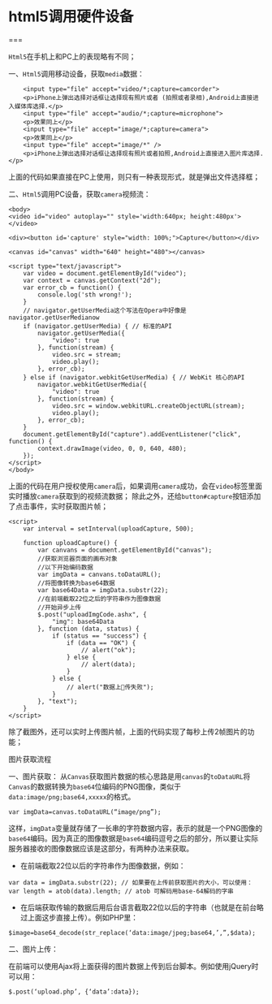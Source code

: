 # html5调用硬件设备
===

`Html5`在手机上和PC上的表现略有不同；

一、`Html5`调用移动设备，获取`media`数据：
```
	<input type="file" accept="video/*;capture=camcorder">
	<p>iPhone上弹出选择对话框让选择现有照片或者 (拍照或者录相),Android上直接进入媒体库选择.</p>
	<input type="file" accept="audio/*;capture=microphone">
	<p>效果同上</p>
	<input type="file" accept="image/*;capture=camera">
	<p>效果同上</p>
	<input type="file" accept="image/*" />
	<p>iPhone上弹出选择对话框让选择现有照片或者拍照,Android上直接进入图片库选择.</p>

```
上面的代码如果直接在PC上使用，则只有一种表现形式，就是弹出文件选择框；

二、`Html5`调用PC设备，获取`camera`视频流：
```
<body>
<video id="video" autoplay="" style='width:640px; height:480px'></video>

<div><button id='capture' style="width: 100%;">Capture</button></div>

<canvas id="canvas" width="640" height="480"></canvas>

<script type="text/javascript">
    var video = document.getElementById("video");
    var context = canvas.getContext("2d");
    var error_cb = function() {
        console.log('sth wrong!');
    }
    // navigator.getUserMedia这个写法在Opera中好像是navigator.getUserMedianow 
    if (navigator.getUserMedia) { // 标准的API
        navigator.getUserMedia({
            "video": true
        }, function(stream) {
            video.src = stream;
            video.play();
        }, error_cb);
    } else if (navigator.webkitGetUserMedia) { // WebKit 核心的API
        navigator.webkitGetUserMedia({
            "video": true
        }, function(stream) {
            video.src = window.webkitURL.createObjectURL(stream);
            video.play();
        }, error_cb);
    }
    document.getElementById("capture").addEventListener("click", function() {
        context.drawImage(video, 0, 0, 640, 480);
    });
</script>
</body>
```
上面的代码在用户授权使用`camera`后，如果调用`camera`成功，会在`video`标签里面实时播放`camera`获取到的视频流数据；
除此之外，还给`button#capture`按钮添加了点击事件，实时获取图片帧；

```
<script>
    var interval = setInterval(uploadCapture, 500);

    function uploadCapture() {
        var canvans = document.getElementById("canvas");
        //获取浏览器页面的画布对象
        //以下开始编码数据
        var imgData = canvans.toDataURL();
        //将图像转换为base64数据
        var base64Data = imgData.substr(22);
        //在前端截取22位之后的字符串作为图像数据
        //开始异步上传
        $.post("uploadImgCode.ashx", {
            "img": base64Data
        }, function (data, status) {
            if (status == "success") {
                if (data == "OK") {
                    // alert("ok");
                } else {
                    // alert(data);
                }
            } else {
                // alert("数据上传失败");
            }
        }, "text");
    }
</script>
```
除了截图外，还可以实时上传图片帧，上面的代码实现了每秒上传2帧图片的功能；

图片获取流程</br>

一、图片获取：
从`Canvas`获取图片数据的核心思路是用`canvas`的`toDataURL`将`Canvas`的数据转换为`base64`位编码的PNG图像，类似于`data:image/png;base64,xxxxx`的格式。
```
var imgData=canvas.toDataURL(“image/png”);
```
这样，`imgData`变量就存储了一长串的字符数据内容，表示的就是一个PNG图像的`base64`编码。因为真正的图像数据是`base64`编码逗号之后的部分，所以要让实际服务器接收的图像数据应该是这部分，有两种办法来获取。 
- 在前端截取22位以后的字符串作为图像数据，例如：
```
var data = imgData.substr(22); // 如果要在上传前获取图片的大小，可以使用：
var length = atob(data).length; // atob 可解码用base-64解码的字串
```
- 在后端获取传输的数据后用后台语言截取22位以后的字符串（也就是在前台略过上面这步直接上传）。例如PHP里：
```
$image=base64_decode(str_replace(‘data:image/jpeg;base64,’,”,$data);
```
二、图片上传：

在前端可以使用Ajax将上面获得的图片数据上传到后台脚本。例如使用jQuery时可以用：
```
$.post(‘upload.php’, {‘data’:data});
```

